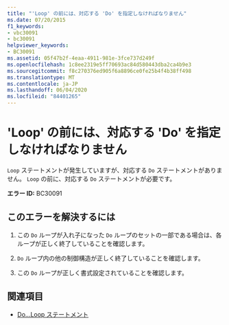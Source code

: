 ```yaml
---
title: "'Loop' の前には、対応する 'Do' を指定しなければなりません"
ms.date: 07/20/2015
f1_keywords:
- vbc30091
- bc30091
helpviewer_keywords:
- BC30091
ms.assetid: 05f47b2f-4eaa-4911-981e-3fce737d249f
ms.openlocfilehash: 1c8ee2319e5ff70693ac84d580443dba2ca4b9e3
ms.sourcegitcommit: f8c270376ed905f6a8896ce0fe25b4f4b38ff498
ms.translationtype: MT
ms.contentlocale: ja-JP
ms.lasthandoff: 06/04/2020
ms.locfileid: "84401265"
---
```

# <a name="loop-must-be-preceded-by-a-matching-do"></a>'Loop' の前には、対応する 'Do' を指定しなければなりません
`Loop` ステートメントが発生していますが、対応する `Do` ステートメントがありません。 `Loop` の前に、対応する `Do` ステートメントが必要です。  
  
 **エラー ID:** BC30091  
  
## <a name="to-correct-this-error"></a>このエラーを解決するには  
  
1. この `Do` ループが入れ子になった `Do` ループのセットの一部である場合は、各ループが正しく終了していることを確認します。  
  
2. `Do` ループ内の他の制御構造が正しく終了していることを確認します。  
  
3. この `Do` ループが正しく書式設定されていることを確認します。  
  
## <a name="see-also"></a>関連項目

- [Do...Loop ステートメント](../language-reference/statements/do-loop-statement.md)
